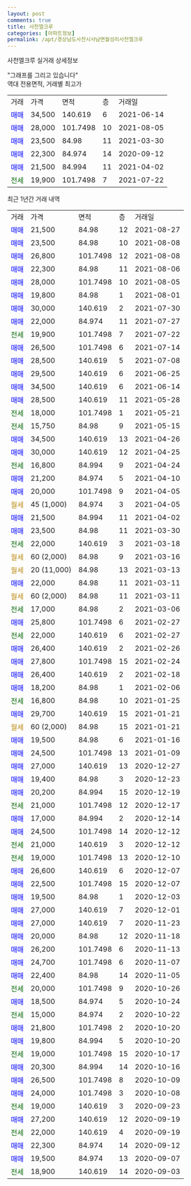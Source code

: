 ```yaml
---
layout: post
comments: true
title: 사천엘크루
categories: [아파트정보]
permalink: /apt/경상남도사천시사남면월성리사천엘크루
---
```


사천엘크루 실거래 상세정보

<script type="text/javascript">
  google.charts.load('current', {'packages':['line', 'corechart']});
  google.charts.setOnLoadCallback(drawChart);

  function drawChart() {
    var data = new google.visualization.DataTable();
    data.addColumn('date', '거래일');
    data.addColumn('number', "매매");
    data.addColumn('number', "전세");
    data.addColumn('number', "전매");

    data.addRows([[new Date(Date.parse("2021-08-27")), 21500, null, null], [new Date(Date.parse("2021-08-08")), 23500, null, null], [new Date(Date.parse("2021-08-08")), 26800, null, null], [new Date(Date.parse("2021-08-06")), 22300, null, null], [new Date(Date.parse("2021-08-05")), 28000, null, null], [new Date(Date.parse("2021-08-01")), 19800, null, null], [new Date(Date.parse("2021-07-30")), 30000, null, null], [new Date(Date.parse("2021-07-27")), 22000, null, null], [new Date(Date.parse("2021-07-22")), null, 19900, null], [new Date(Date.parse("2021-07-14")), 26500, null, null], [new Date(Date.parse("2021-07-08")), 28500, null, null], [new Date(Date.parse("2021-06-25")), 29500, null, null], [new Date(Date.parse("2021-06-14")), 34500, null, null], [new Date(Date.parse("2021-05-28")), 28500, null, null], [new Date(Date.parse("2021-05-21")), null, 18000, null], [new Date(Date.parse("2021-05-15")), null, 15750, null], [new Date(Date.parse("2021-04-26")), 34500, null, null], [new Date(Date.parse("2021-04-25")), 30000, null, null], [new Date(Date.parse("2021-04-24")), null, 16800, null], [new Date(Date.parse("2021-04-10")), 21200, null, null], [new Date(Date.parse("2021-04-05")), 20000, null, null], [new Date(Date.parse("2021-04-05")), null, null, null], [new Date(Date.parse("2021-04-02")), 21500, null, null], [new Date(Date.parse("2021-03-30")), 23500, null, null], [new Date(Date.parse("2021-03-18")), null, 22000, null], [new Date(Date.parse("2021-03-16")), null, null, null], [new Date(Date.parse("2021-03-13")), null, null, null], [new Date(Date.parse("2021-03-11")), 22000, null, null], [new Date(Date.parse("2021-03-11")), null, null, null], [new Date(Date.parse("2021-03-06")), null, 17000, null], [new Date(Date.parse("2021-02-27")), 25800, null, null], [new Date(Date.parse("2021-02-27")), null, 22000, null], [new Date(Date.parse("2021-02-26")), 26400, null, null], [new Date(Date.parse("2021-02-24")), 27800, null, null], [new Date(Date.parse("2021-02-18")), 26400, null, null], [new Date(Date.parse("2021-02-06")), 18200, null, null], [new Date(Date.parse("2021-01-25")), null, 16800, null], [new Date(Date.parse("2021-01-21")), 29700, null, null], [new Date(Date.parse("2021-01-21")), null, null, null], [new Date(Date.parse("2021-01-16")), 19500, null, null], [new Date(Date.parse("2021-01-09")), 24500, null, null], [new Date(Date.parse("2020-12-27")), 27000, null, null], [new Date(Date.parse("2020-12-23")), 19400, null, null], [new Date(Date.parse("2020-12-19")), 20200, null, null], [new Date(Date.parse("2020-12-17")), null, 21000, null], [new Date(Date.parse("2020-12-14")), 17000, null, null], [new Date(Date.parse("2020-12-12")), 24500, null, null], [new Date(Date.parse("2020-12-12")), null, 21000, null], [new Date(Date.parse("2020-12-10")), null, 19000, null], [new Date(Date.parse("2020-12-07")), 26600, null, null], [new Date(Date.parse("2020-12-07")), 22500, null, null], [new Date(Date.parse("2020-12-03")), 19500, null, null], [new Date(Date.parse("2020-12-01")), 27000, null, null], [new Date(Date.parse("2020-11-23")), 27000, null, null], [new Date(Date.parse("2020-11-18")), 20000, null, null], [new Date(Date.parse("2020-11-13")), 26200, null, null], [new Date(Date.parse("2020-11-07")), 24700, null, null], [new Date(Date.parse("2020-11-05")), 22400, null, null], [new Date(Date.parse("2020-10-26")), null, 20000, null], [new Date(Date.parse("2020-10-24")), 18500, null, null], [new Date(Date.parse("2020-10-22")), null, 15000, null], [new Date(Date.parse("2020-10-20")), 21800, null, null], [new Date(Date.parse("2020-10-20")), 19800, null, null], [new Date(Date.parse("2020-10-17")), null, 19000, null], [new Date(Date.parse("2020-10-16")), 20300, null, null], [new Date(Date.parse("2020-10-09")), 26500, null, null], [new Date(Date.parse("2020-10-08")), 24000, null, null], [new Date(Date.parse("2020-09-23")), null, 19000, null], [new Date(Date.parse("2020-09-19")), 27200, null, null], [new Date(Date.parse("2020-09-19")), null, 22000, null], [new Date(Date.parse("2020-09-12")), 22300, null, null], [new Date(Date.parse("2020-09-07")), 19500, null, null], [new Date(Date.parse("2020-09-03")), null, 18900, null]]);

    var options = {
      hAxis: {
        format: 'yyyy/MM/dd'
      },    
      lineWidth: 0,
      pointsVisible: true,    
      title: '최근 1년간 유형별 실거래가 분포',
      legend: { position: 'bottom' }
    };

    var formatter = new google.visualization.NumberFormat({pattern:'###,###'} );
    formatter.format(data, 1);
    formatter.format(data, 2);
    
    setTimeout(function() {
        var chart = new google.visualization.LineChart(document.getElementById('columnchart_material'));
        chart.draw(data, (options));
        document.getElementById('loading').style.display = 'none';
    }, 1000);
  }
</script>


<div id="loading" style="z-index:20; display: block; margin-left: 0px">"그래프를 그리고 있습니다"</div>
<div id="columnchart_material" style="width: 95%; margin-left: 0px; display: block"></div>
<!-- contents start -->
역대 전용면적, 거래별 최고가
<table class="sortable">
    <tr>
      <td>거래</td>
      <td>가격</td>
      <td>면적</td>
      <td>층</td>
      <td>거래일</td>
    </tr>
        <tr>
          <td><a style="color: blue">매매</a></td>
          <td>34,500</td>
          <td>140.619</td>
          <td>6</td>
          <td>2021-06-14</td>
        </tr>            <tr>
          <td><a style="color: blue">매매</a></td>
          <td>28,000</td>
          <td>101.7498</td>
          <td>10</td>
          <td>2021-08-05</td>
        </tr>            <tr>
          <td><a style="color: blue">매매</a></td>
          <td>23,500</td>
          <td>84.98</td>
          <td>11</td>
          <td>2021-03-30</td>
        </tr>            <tr>
          <td><a style="color: blue">매매</a></td>
          <td>22,300</td>
          <td>84.974</td>
          <td>14</td>
          <td>2020-09-12</td>
        </tr>            <tr>
          <td><a style="color: blue">매매</a></td>
          <td>21,500</td>
          <td>84.994</td>
          <td>11</td>
          <td>2021-04-02</td>
        </tr>        
        <tr>
              <td><a style="color: darkgreen">전세</a></td>
              <td>19,900</td>
              <td>101.7498</td>
              <td>7</td>
              <td>2021-07-22</td>
            </tr>        
    
</table>

최근 1년간 거래 내역

<table class="sortable">
    <tr>
      <td>거래</td>
      <td>가격</td>
      <td>면적</td>
      <td>층</td>
      <td>거래일</td>
    </tr>
    <tr>
      <td><a style="color: blue">매매</a></td>
      <td>21,500</td>
      <td>84.98</td>
      <td>12</td>
      <td>2021-08-27</td>
    </tr>          <tr>
      <td><a style="color: blue">매매</a></td>
      <td>23,500</td>
      <td>84.98</td>
      <td>10</td>
      <td>2021-08-08</td>
    </tr>          <tr>
      <td><a style="color: blue">매매</a></td>
      <td>26,800</td>
      <td>101.7498</td>
      <td>12</td>
      <td>2021-08-08</td>
    </tr>          <tr>
      <td><a style="color: blue">매매</a></td>
      <td>22,300</td>
      <td>84.98</td>
      <td>11</td>
      <td>2021-08-06</td>
    </tr>          <tr>
      <td><a style="color: blue">매매</a></td>
      <td>28,000</td>
      <td>101.7498</td>
      <td>10</td>
      <td>2021-08-05</td>
    </tr>          <tr>
      <td><a style="color: blue">매매</a></td>
      <td>19,800</td>
      <td>84.98</td>
      <td>1</td>
      <td>2021-08-01</td>
    </tr>          <tr>
      <td><a style="color: blue">매매</a></td>
      <td>30,000</td>
      <td>140.619</td>
      <td>2</td>
      <td>2021-07-30</td>
    </tr>          <tr>
      <td><a style="color: blue">매매</a></td>
      <td>22,000</td>
      <td>84.974</td>
      <td>11</td>
      <td>2021-07-27</td>
    </tr>          <tr>
      <td><a style="color: darkgreen">전세</a></td>
      <td>19,900</td>
      <td>101.7498</td>
      <td>7</td>
      <td>2021-07-22</td>
    </tr>          <tr>
      <td><a style="color: blue">매매</a></td>
      <td>26,500</td>
      <td>101.7498</td>
      <td>6</td>
      <td>2021-07-14</td>
    </tr>          <tr>
      <td><a style="color: blue">매매</a></td>
      <td>28,500</td>
      <td>140.619</td>
      <td>5</td>
      <td>2021-07-08</td>
    </tr>          <tr>
      <td><a style="color: blue">매매</a></td>
      <td>29,500</td>
      <td>140.619</td>
      <td>6</td>
      <td>2021-06-25</td>
    </tr>          <tr>
      <td><a style="color: blue">매매</a></td>
      <td>34,500</td>
      <td>140.619</td>
      <td>6</td>
      <td>2021-06-14</td>
    </tr>          <tr>
      <td><a style="color: blue">매매</a></td>
      <td>28,500</td>
      <td>140.619</td>
      <td>11</td>
      <td>2021-05-28</td>
    </tr>          <tr>
      <td><a style="color: darkgreen">전세</a></td>
      <td>18,000</td>
      <td>101.7498</td>
      <td>1</td>
      <td>2021-05-21</td>
    </tr>          <tr>
      <td><a style="color: darkgreen">전세</a></td>
      <td>15,750</td>
      <td>84.98</td>
      <td>9</td>
      <td>2021-05-15</td>
    </tr>          <tr>
      <td><a style="color: blue">매매</a></td>
      <td>34,500</td>
      <td>140.619</td>
      <td>13</td>
      <td>2021-04-26</td>
    </tr>          <tr>
      <td><a style="color: blue">매매</a></td>
      <td>30,000</td>
      <td>140.619</td>
      <td>12</td>
      <td>2021-04-25</td>
    </tr>          <tr>
      <td><a style="color: darkgreen">전세</a></td>
      <td>16,800</td>
      <td>84.994</td>
      <td>9</td>
      <td>2021-04-24</td>
    </tr>          <tr>
      <td><a style="color: blue">매매</a></td>
      <td>21,200</td>
      <td>84.974</td>
      <td>5</td>
      <td>2021-04-10</td>
    </tr>          <tr>
      <td><a style="color: blue">매매</a></td>
      <td>20,000</td>
      <td>101.7498</td>
      <td>9</td>
      <td>2021-04-05</td>
    </tr>          <tr>
      <td><a style="color: darkgoldenrod">월세</a></td>
      <td>45 (1,000)</td>
      <td>84.974</td>
      <td>3</td>
      <td>2021-04-05</td>
    </tr>          <tr>
      <td><a style="color: blue">매매</a></td>
      <td>21,500</td>
      <td>84.994</td>
      <td>11</td>
      <td>2021-04-02</td>
    </tr>          <tr>
      <td><a style="color: blue">매매</a></td>
      <td>23,500</td>
      <td>84.98</td>
      <td>11</td>
      <td>2021-03-30</td>
    </tr>          <tr>
      <td><a style="color: darkgreen">전세</a></td>
      <td>22,000</td>
      <td>140.619</td>
      <td>3</td>
      <td>2021-03-18</td>
    </tr>          <tr>
      <td><a style="color: darkgoldenrod">월세</a></td>
      <td>60 (2,000)</td>
      <td>84.98</td>
      <td>9</td>
      <td>2021-03-16</td>
    </tr>          <tr>
      <td><a style="color: darkgoldenrod">월세</a></td>
      <td>20 (11,000)</td>
      <td>84.98</td>
      <td>13</td>
      <td>2021-03-13</td>
    </tr>          <tr>
      <td><a style="color: blue">매매</a></td>
      <td>22,000</td>
      <td>84.98</td>
      <td>11</td>
      <td>2021-03-11</td>
    </tr>          <tr>
      <td><a style="color: darkgoldenrod">월세</a></td>
      <td>60 (2,000)</td>
      <td>84.98</td>
      <td>11</td>
      <td>2021-03-11</td>
    </tr>          <tr>
      <td><a style="color: darkgreen">전세</a></td>
      <td>17,000</td>
      <td>84.98</td>
      <td>2</td>
      <td>2021-03-06</td>
    </tr>          <tr>
      <td><a style="color: blue">매매</a></td>
      <td>25,800</td>
      <td>101.7498</td>
      <td>6</td>
      <td>2021-02-27</td>
    </tr>          <tr>
      <td><a style="color: darkgreen">전세</a></td>
      <td>22,000</td>
      <td>140.619</td>
      <td>6</td>
      <td>2021-02-27</td>
    </tr>          <tr>
      <td><a style="color: blue">매매</a></td>
      <td>26,400</td>
      <td>140.619</td>
      <td>2</td>
      <td>2021-02-26</td>
    </tr>          <tr>
      <td><a style="color: blue">매매</a></td>
      <td>27,800</td>
      <td>101.7498</td>
      <td>15</td>
      <td>2021-02-24</td>
    </tr>          <tr>
      <td><a style="color: blue">매매</a></td>
      <td>26,400</td>
      <td>140.619</td>
      <td>2</td>
      <td>2021-02-18</td>
    </tr>          <tr>
      <td><a style="color: blue">매매</a></td>
      <td>18,200</td>
      <td>84.98</td>
      <td>1</td>
      <td>2021-02-06</td>
    </tr>          <tr>
      <td><a style="color: darkgreen">전세</a></td>
      <td>16,800</td>
      <td>84.98</td>
      <td>10</td>
      <td>2021-01-25</td>
    </tr>          <tr>
      <td><a style="color: blue">매매</a></td>
      <td>29,700</td>
      <td>140.619</td>
      <td>15</td>
      <td>2021-01-21</td>
    </tr>          <tr>
      <td><a style="color: darkgoldenrod">월세</a></td>
      <td>60 (2,000)</td>
      <td>84.98</td>
      <td>15</td>
      <td>2021-01-21</td>
    </tr>          <tr>
      <td><a style="color: blue">매매</a></td>
      <td>19,500</td>
      <td>84.98</td>
      <td>6</td>
      <td>2021-01-16</td>
    </tr>          <tr>
      <td><a style="color: blue">매매</a></td>
      <td>24,500</td>
      <td>101.7498</td>
      <td>13</td>
      <td>2021-01-09</td>
    </tr>          <tr>
      <td><a style="color: blue">매매</a></td>
      <td>27,000</td>
      <td>140.619</td>
      <td>13</td>
      <td>2020-12-27</td>
    </tr>          <tr>
      <td><a style="color: blue">매매</a></td>
      <td>19,400</td>
      <td>84.98</td>
      <td>3</td>
      <td>2020-12-23</td>
    </tr>          <tr>
      <td><a style="color: blue">매매</a></td>
      <td>20,200</td>
      <td>84.994</td>
      <td>15</td>
      <td>2020-12-19</td>
    </tr>          <tr>
      <td><a style="color: darkgreen">전세</a></td>
      <td>21,000</td>
      <td>101.7498</td>
      <td>12</td>
      <td>2020-12-17</td>
    </tr>          <tr>
      <td><a style="color: blue">매매</a></td>
      <td>17,000</td>
      <td>84.994</td>
      <td>2</td>
      <td>2020-12-14</td>
    </tr>          <tr>
      <td><a style="color: blue">매매</a></td>
      <td>24,500</td>
      <td>101.7498</td>
      <td>14</td>
      <td>2020-12-12</td>
    </tr>          <tr>
      <td><a style="color: darkgreen">전세</a></td>
      <td>21,000</td>
      <td>140.619</td>
      <td>3</td>
      <td>2020-12-12</td>
    </tr>          <tr>
      <td><a style="color: darkgreen">전세</a></td>
      <td>19,000</td>
      <td>101.7498</td>
      <td>13</td>
      <td>2020-12-10</td>
    </tr>          <tr>
      <td><a style="color: blue">매매</a></td>
      <td>26,600</td>
      <td>140.619</td>
      <td>6</td>
      <td>2020-12-07</td>
    </tr>          <tr>
      <td><a style="color: blue">매매</a></td>
      <td>22,500</td>
      <td>101.7498</td>
      <td>15</td>
      <td>2020-12-07</td>
    </tr>          <tr>
      <td><a style="color: blue">매매</a></td>
      <td>19,500</td>
      <td>84.98</td>
      <td>1</td>
      <td>2020-12-03</td>
    </tr>          <tr>
      <td><a style="color: blue">매매</a></td>
      <td>27,000</td>
      <td>140.619</td>
      <td>7</td>
      <td>2020-12-01</td>
    </tr>          <tr>
      <td><a style="color: blue">매매</a></td>
      <td>27,000</td>
      <td>140.619</td>
      <td>7</td>
      <td>2020-11-23</td>
    </tr>          <tr>
      <td><a style="color: blue">매매</a></td>
      <td>20,000</td>
      <td>84.98</td>
      <td>12</td>
      <td>2020-11-18</td>
    </tr>          <tr>
      <td><a style="color: blue">매매</a></td>
      <td>26,200</td>
      <td>101.7498</td>
      <td>6</td>
      <td>2020-11-13</td>
    </tr>          <tr>
      <td><a style="color: blue">매매</a></td>
      <td>24,700</td>
      <td>101.7498</td>
      <td>6</td>
      <td>2020-11-07</td>
    </tr>          <tr>
      <td><a style="color: blue">매매</a></td>
      <td>22,400</td>
      <td>84.98</td>
      <td>14</td>
      <td>2020-11-05</td>
    </tr>          <tr>
      <td><a style="color: darkgreen">전세</a></td>
      <td>20,000</td>
      <td>101.7498</td>
      <td>9</td>
      <td>2020-10-26</td>
    </tr>          <tr>
      <td><a style="color: blue">매매</a></td>
      <td>18,500</td>
      <td>84.974</td>
      <td>5</td>
      <td>2020-10-24</td>
    </tr>          <tr>
      <td><a style="color: darkgreen">전세</a></td>
      <td>15,000</td>
      <td>84.974</td>
      <td>2</td>
      <td>2020-10-22</td>
    </tr>          <tr>
      <td><a style="color: blue">매매</a></td>
      <td>21,800</td>
      <td>101.7498</td>
      <td>2</td>
      <td>2020-10-20</td>
    </tr>          <tr>
      <td><a style="color: blue">매매</a></td>
      <td>19,800</td>
      <td>84.994</td>
      <td>5</td>
      <td>2020-10-20</td>
    </tr>          <tr>
      <td><a style="color: darkgreen">전세</a></td>
      <td>19,000</td>
      <td>101.7498</td>
      <td>15</td>
      <td>2020-10-17</td>
    </tr>          <tr>
      <td><a style="color: blue">매매</a></td>
      <td>20,300</td>
      <td>84.994</td>
      <td>14</td>
      <td>2020-10-16</td>
    </tr>          <tr>
      <td><a style="color: blue">매매</a></td>
      <td>26,500</td>
      <td>101.7498</td>
      <td>8</td>
      <td>2020-10-09</td>
    </tr>          <tr>
      <td><a style="color: blue">매매</a></td>
      <td>24,000</td>
      <td>101.7498</td>
      <td>3</td>
      <td>2020-10-08</td>
    </tr>          <tr>
      <td><a style="color: darkgreen">전세</a></td>
      <td>19,000</td>
      <td>140.619</td>
      <td>3</td>
      <td>2020-09-23</td>
    </tr>          <tr>
      <td><a style="color: blue">매매</a></td>
      <td>27,200</td>
      <td>140.619</td>
      <td>12</td>
      <td>2020-09-19</td>
    </tr>          <tr>
      <td><a style="color: darkgreen">전세</a></td>
      <td>22,000</td>
      <td>140.619</td>
      <td>4</td>
      <td>2020-09-19</td>
    </tr>          <tr>
      <td><a style="color: blue">매매</a></td>
      <td>22,300</td>
      <td>84.974</td>
      <td>14</td>
      <td>2020-09-12</td>
    </tr>          <tr>
      <td><a style="color: blue">매매</a></td>
      <td>19,500</td>
      <td>84.974</td>
      <td>13</td>
      <td>2020-09-07</td>
    </tr>          <tr>
      <td><a style="color: darkgreen">전세</a></td>
      <td>18,900</td>
      <td>140.619</td>
      <td>14</td>
      <td>2020-09-03</td>
    </tr>      </table>
<!-- contents end -->    

